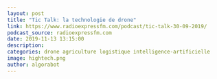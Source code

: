 ```yaml
---
layout: post
title: "Tic Talk: la technologie de drone"
link: https://www.radioexpressfm.com/podcast/tic-talk-30-09-2019/
podcast_source: radioexpressfm.com
date: 2019-11-13 13:15:00
description: 
categories: drone agriculture logistique intelligence-artificielle
image: hightech.png
author: algorabot
---
```

